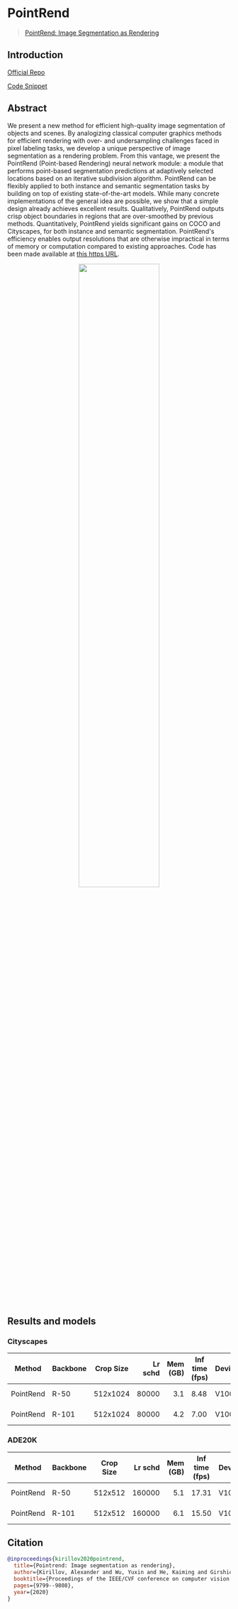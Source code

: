 # PointRend

> [PointRend: Image Segmentation as Rendering](https://arxiv.org/abs/1912.08193)

## Introduction

<!-- [ALGORITHM] -->

<a href="https://github.com/facebookresearch/detectron2/tree/master/projects/PointRend">Official Repo</a>

<a href="https://github.com/open-mmlab/mmsegmentation/blob/v0.17.0/mmseg/models/decode_heads/point_head.py#L36">Code Snippet</a>

## Abstract

<!-- [ABSTRACT] -->

We present a new method for efficient high-quality image segmentation of objects and scenes. By analogizing classical computer graphics methods for efficient rendering with over- and undersampling challenges faced in pixel labeling tasks, we develop a unique perspective of image segmentation as a rendering problem. From this vantage, we present the PointRend (Point-based Rendering) neural network module: a module that performs point-based segmentation predictions at adaptively selected locations based on an iterative subdivision algorithm. PointRend can be flexibly applied to both instance and semantic segmentation tasks by building on top of existing state-of-the-art models. While many concrete implementations of the general idea are possible, we show that a simple design already achieves excellent results. Qualitatively, PointRend outputs crisp object boundaries in regions that are over-smoothed by previous methods. Quantitatively, PointRend yields significant gains on COCO and Cityscapes, for both instance and semantic segmentation. PointRend's efficiency enables output resolutions that are otherwise impractical in terms of memory or computation compared to existing approaches. Code has been made available at [this https URL](https://github.com/facebookresearch/detectron2/tree/main/projects/PointRend).

<!-- [IMAGE] -->

<div align=center>
<img src="https://user-images.githubusercontent.com/24582831/142902293-5db49cdd-4b1b-4940-9067-2acd6196c700.png" width="60%"/>
</div>

## Results and models

### Cityscapes

| Method    | Backbone | Crop Size | Lr schd | Mem (GB) | Inf time (fps) | Device |  mIoU | mIoU(ms+flip) | config                                                                                                                             | download                                                                                                                                                                                                                                                                                                                                                         |
| --------- | -------- | --------- | ------: | -------: | -------------- | ------ | ----: | ------------- | ---------------------------------------------------------------------------------------------------------------------------------- | ---------------------------------------------------------------------------------------------------------------------------------------------------------------------------------------------------------------------------------------------------------------------------------------------------------------------------------------------------------------- |
| PointRend | R-50     | 512x1024  |   80000 |      3.1 | 8.48           | V100   | 76.47 | 78.13         | [config](https://github.com/open-mmlab/mmsegmentation/blob/main/configs/point_rend/pointrend_r50_4xb2-80k_cityscapes-512x1024.py)  | [model](https://download.openmmlab.com/mmsegmentation/v0.5/point_rend/pointrend_r50_512x1024_80k_cityscapes/pointrend_r50_512x1024_80k_cityscapes_20200711_015821-bb1ff523.pth) \| [log](https://download.openmmlab.com/mmsegmentation/v0.5/point_rend/pointrend_r50_512x1024_80k_cityscapes/pointrend_r50_512x1024_80k_cityscapes-20200715_214714.log.json)     |
| PointRend | R-101    | 512x1024  |   80000 |      4.2 | 7.00           | V100   | 78.30 | 79.97         | [config](https://github.com/open-mmlab/mmsegmentation/blob/main/configs/point_rend/pointrend_r101_4xb2-80k_cityscapes-512x1024.py) | [model](https://download.openmmlab.com/mmsegmentation/v0.5/point_rend/pointrend_r101_512x1024_80k_cityscapes/pointrend_r101_512x1024_80k_cityscapes_20200711_170850-d0ca84be.pth) \| [log](https://download.openmmlab.com/mmsegmentation/v0.5/point_rend/pointrend_r101_512x1024_80k_cityscapes/pointrend_r101_512x1024_80k_cityscapes-20200715_214824.log.json) |

### ADE20K

| Method    | Backbone | Crop Size | Lr schd | Mem (GB) | Inf time (fps) | Device |  mIoU | mIoU(ms+flip) | config                                                                                                                         | download                                                                                                                                                                                                                                                                                                                                         |
| --------- | -------- | --------- | ------: | -------: | -------------- | ------ | ----: | ------------- | ------------------------------------------------------------------------------------------------------------------------------ | ------------------------------------------------------------------------------------------------------------------------------------------------------------------------------------------------------------------------------------------------------------------------------------------------------------------------------------------------ |
| PointRend | R-50     | 512x512   |  160000 |      5.1 | 17.31          | V100   | 37.64 | 39.17         | [config](https://github.com/open-mmlab/mmsegmentation/blob/main/configs/point_rend/pointrend_r50_4xb4-160k_ade20k-512x512.py)  | [model](https://download.openmmlab.com/mmsegmentation/v0.5/point_rend/pointrend_r50_512x512_160k_ade20k/pointrend_r50_512x512_160k_ade20k_20200807_232644-ac3febf2.pth) \| [log](https://download.openmmlab.com/mmsegmentation/v0.5/point_rend/pointrend_r50_512x512_160k_ade20k/pointrend_r50_512x512_160k_ade20k-20200807_232644.log.json)     |
| PointRend | R-101    | 512x512   |  160000 |      6.1 | 15.50          | V100   | 40.02 | 41.60         | [config](https://github.com/open-mmlab/mmsegmentation/blob/main/configs/point_rend/pointrend_r101_4xb4-160k_ade20k-512x512.py) | [model](https://download.openmmlab.com/mmsegmentation/v0.5/point_rend/pointrend_r101_512x512_160k_ade20k/pointrend_r101_512x512_160k_ade20k_20200808_030852-8834902a.pth) \| [log](https://download.openmmlab.com/mmsegmentation/v0.5/point_rend/pointrend_r101_512x512_160k_ade20k/pointrend_r101_512x512_160k_ade20k-20200808_030852.log.json) |

## Citation

```bibtex
@inproceedings{kirillov2020pointrend,
  title={Pointrend: Image segmentation as rendering},
  author={Kirillov, Alexander and Wu, Yuxin and He, Kaiming and Girshick, Ross},
  booktitle={Proceedings of the IEEE/CVF conference on computer vision and pattern recognition},
  pages={9799--9808},
  year={2020}
}
```
